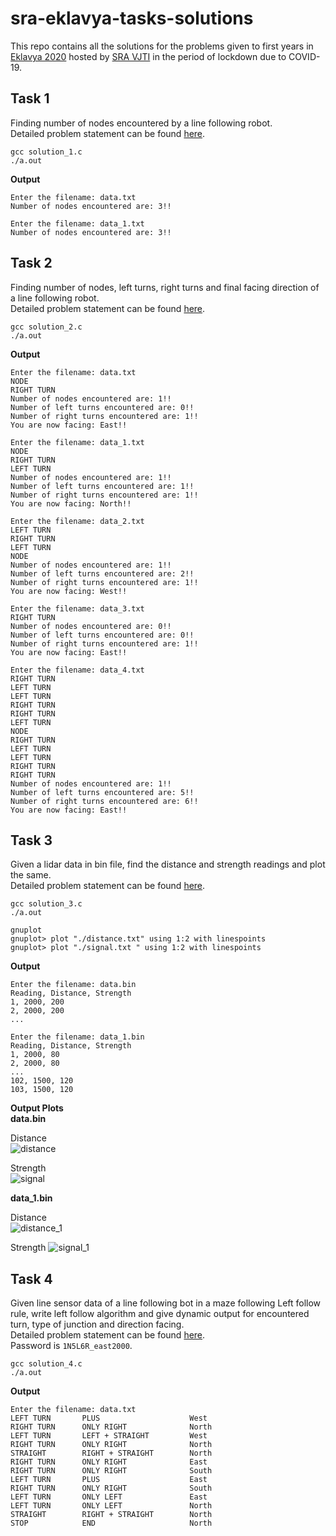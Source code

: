 # sra-eklavya-tasks-solutions  
This repo contains all the solutions for the problems given to first years in [Eklavya 2020](https://sra-vjti.github.io/eklavya2020-assignments/)
hosted by [SRA VJTI](http://sra.vjti.info/) in the period of lockdown due to COVID-19.  

## Task 1  
Finding number of nodes encountered by a line following robot.  
Detailed problem statement can be found [here](https://sra-vjti.github.io/eklavya2020-assignments/assignment_1.html).
  
    gcc solution_1.c  
    ./a.out  
    
**Output**  

    Enter the filename: data.txt  
    Number of nodes encountered are: 3!!  
    
    Enter the filename: data_1.txt  
    Number of nodes encountered are: 3!!  

## Task 2  
Finding number of nodes, left turns, right turns and final facing direction of a line following robot.  
Detailed problem statement can be found [here](https://sra-vjti.github.io/eklavya2020-assignments/assignment_2.html).

    gcc solution_2.c  
    ./a.out  
    
**Output**  

    Enter the filename: data.txt
    NODE
    RIGHT TURN
    Number of nodes encountered are: 1!!
    Number of left turns encountered are: 0!!
    Number of right turns encountered are: 1!!
    You are now facing: East!!  
    
    Enter the filename: data_1.txt
    NODE
    RIGHT TURN
    LEFT TURN
    Number of nodes encountered are: 1!!
    Number of left turns encountered are: 1!!
    Number of right turns encountered are: 1!!
    You are now facing: North!!  
    
    Enter the filename: data_2.txt
    LEFT TURN
    RIGHT TURN
    LEFT TURN
    NODE
    Number of nodes encountered are: 1!!
    Number of left turns encountered are: 2!!
    Number of right turns encountered are: 1!!
    You are now facing: West!!  
    
    Enter the filename: data_3.txt
    RIGHT TURN
    Number of nodes encountered are: 0!!
    Number of left turns encountered are: 0!!
    Number of right turns encountered are: 1!!
    You are now facing: East!!  
    
    Enter the filename: data_4.txt
    RIGHT TURN
    LEFT TURN
    LEFT TURN
    RIGHT TURN
    RIGHT TURN
    LEFT TURN
    NODE
    RIGHT TURN
    LEFT TURN
    LEFT TURN
    RIGHT TURN
    RIGHT TURN
    Number of nodes encountered are: 1!!
    Number of left turns encountered are: 5!!
    Number of right turns encountered are: 6!!
    You are now facing: East!!  
    
## Task 3  
Given a lidar data in bin file, find the distance and strength readings and plot the same.  
Detailed problem statement can be found [here](https://sra-vjti.github.io/eklavya2020-assignments/assignment_3.html).

    gcc solution_3.c  
    ./a.out  
    
    gnuplot  
    gnuplot> plot "./distance.txt" using 1:2 with linespoints  
    gnuplot> plot "./signal.txt " using 1:2 with linespoints  
    
**Output**  

    Enter the filename: data.bin
    Reading, Distance, Strength
    1, 2000, 200
    2, 2000, 200  
    ...  
    
    Enter the filename: data_1.bin
    Reading, Distance, Strength
    1, 2000, 80
    2, 2000, 80  
    ...  
    102, 1500, 120
    103, 1500, 120  

**Output Plots**  
**data.bin**  
  
Distance  
![distance](https://github.com/saharshleo/sra-eklavya-tasks-solutions/blob/master/Task3/data_distance.png)  
  
Strength  
![signal](https://github.com/saharshleo/sra-eklavya-tasks-solutions/blob/master/Task3/data_signal.png)  

**data_1.bin**  

Distance  
![distance_1](https://github.com/saharshleo/sra-eklavya-tasks-solutions/blob/master/Task3/data_1_distance.png)  

Strength
![signal_1](https://github.com/saharshleo/sra-eklavya-tasks-solutions/blob/master/Task3/data_1_signal.png)  
    
## Task 4  
Given line sensor data of a line following bot in a maze following Left follow rule, 
write left follow algorithm and give dynamic output for encountered turn, type of junction and direction facing.  
Detailed problem statement can be found [here](https://sra-vjti.github.io/eklavya2020-assignments/bonus.html).  
Password is `1N5L6R_east2000`.  
  
    gcc solution_4.c  
    ./a.out  
  
**Output**  

    Enter the filename: data.txt
    LEFT TURN       PLUS                    West      
    RIGHT TURN      ONLY RIGHT              North     
    LEFT TURN       LEFT + STRAIGHT         West      
    RIGHT TURN      ONLY RIGHT              North     
    STRAIGHT        RIGHT + STRAIGHT        North     
    RIGHT TURN      ONLY RIGHT              East      
    RIGHT TURN      ONLY RIGHT              South     
    LEFT TURN       PLUS                    East      
    RIGHT TURN      ONLY RIGHT              South     
    LEFT TURN       ONLY LEFT               East      
    LEFT TURN       ONLY LEFT               North     
    STRAIGHT        RIGHT + STRAIGHT        North     
    STOP            END                     North      
    
    
